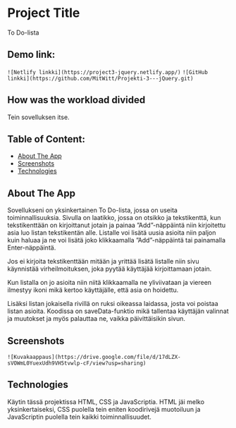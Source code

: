 # Project Title 
To Do-lista

## Demo link:
`![Netlify linkki](https://project3-jquery.netlify.app/)`
`![GitHub linkki](https://github.com/MitWitt/Projekti-3---jQuery.git)`

## How was the workload divided
Tein sovelluksen itse.

## Table of Content:

- [About The App](#about-the-app)
- [Screenshots](#screenshots)
- [Technologies](#technologies)

## About The App
Sovellukseni on yksinkertainen To Do-lista, jossa on useita toiminnallisuuksia. Sivulla on laatikko, jossa on otsikko ja tekstikenttä, kun tekstikenttään on kirjoittanut jotain ja painaa ”Add”-näppäintä niin kirjoitettu asia luo listan tekstikentän alle. Listalle voi lisätä uusia asioita niin paljon kuin haluaa ja ne voi lisätä joko klikkaamalla ”Add”-näppäintä tai painamalla Enter-näppäintä. 

Jos ei kirjoita tekstikenttään mitään ja yrittää lisätä listalle niin sivu käynnistää virheilmoituksen, joka pyytää käyttäjää kirjoittamaan jotain.

Kun listalla on jo asioita niin niitä klikkaamalla ne yliviivataan ja viereen ilmestyy ikoni mikä kertoo käyttäjälle, että asia on hoidettu.

Lisäksi listan jokaisella rivillä on ruksi oikeassa laidassa, josta voi poistaa listan asioita. Koodissa on saveData-funktio mikä tallentaa käyttäjän valinnat ja muutokset ja myös palauttaa ne, vaikka päivittäisikin sivun.


## Screenshots
`![Kuvakaappaus](https://drive.google.com/file/d/17dLZX-sVOWmL0YuexUdh9VH5tvwlp-cF/view?usp=sharing)`


## Technologies
Käytin tässä projektissa HTML, CSS ja JavaScriptia. HTML jäi melko yksinkertaiseksi, CSS puolella tein eniten koodirivejä muotoiluun ja JavaScriptin puolella tein kaikki toiminnallisuudet.




